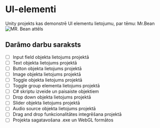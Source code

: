# UI-elementi
Unity projekts kas demonstrē UI elementu lietojumu, par tēmu: Mr.Bean
![MR. Bean attēls]([https://www.pngall.com/wp-content/uploads/5/Cartoon-Mr.-Bean-PNG-Free-Download.png](https://i.pinimg.com/originals/e8/e0/66/e8e06697d582f4b4243447dbe2d93532.png))

## Darāmo darbu saraksts
- [ ] Input field objekta lietojums projektā
- [ ] Text objekta lietojums projektā
- [ ] Button objekta lietojums projektā
- [ ] Image objekta lietojums projektā
- [ ] Toggle objekta lietojums projektā
- [ ] Toggle group elementa lietojums projektā
- [ ] C# skriptu izveide un paisaiste objektiem
- [ ] Drop down objekta lietojums projektā
- [ ] Slider objekta lietojums projektā
- [ ] Audio source objekta lietojums projektā 
- [ ] Drag and drop funkcionalitātes integrēšana projektā
- [ ] Projekta sagatavošana .exe un WebGL formātos
